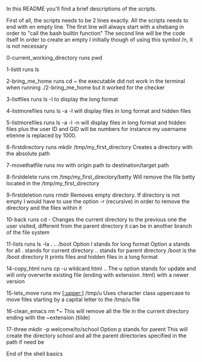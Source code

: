 In this README you'll find a brief descriptions of the scripts.

First of all, the scripts needs to be 2 lines exactly.
All the scripts needs to end with en empty line.
The first line will always start with a shebang in order to "call the bash builtin function"
The second line will be the code itself
In order to create an empty I initially though of using this symbol /n, it is not necessary 

0-current_working_directory
runs pwd

1-listit
runs ls

2-bring_me_home
runs cd ~
the executable did not work in the terminal when running ./2-bring_me_home but it worked for the checker

3-listfiles
runs ls -l to display the long format

4-listmorefiles
runs ls -a -l
will display files in long format and hidden files

5-listmorefiles
runs ls -a -l -n
will display files in long format and hidden files plus the user ID and GID will be numbers
for instance my username etienne is replaced by 1000.

6-firstdirectory
runs mkdir /tmp/my_first_directory
Creates a directory with the absolute path

7-movethatfile
runs mv with origin path to destination/target path

8-firstdelete
runs rm /tmp/my_first_directory/betty
Will remove the file betty located in the /tmp/my_first_directory

9-firstdeletion
runs rmdir 
Removes empty directory.
If directory is not empty I would have to use the option -r (recursive) in order to remove the directory and the files within it

10-back
runs cd -
Changes the current directory to the previous one the user visited, different from the parent directory it can be in another branch of the file system

11-lists
runs ls -la . .. /boot
Option l stands for long format 
Option a stands for all 
. stands for current directory
.. stands for parent directory
/boot is the /boot directory
It prints files and hidden files in a long format

14-copy_html
runs cp -u wildcard.html .. 
The u option stands for update and will only overwrite existing file (ending with extension .html) with a newer version

15-lets_move
runs mv [[:upper:]](*) /tmp/u
Uses character class uppercase to move files starting by a capital letter to the /tmp/u file

16-clean_emacs
rm *~ 
This will remove all the file in the current directory ending with the ~extension (tilde) 

17-three
mkdir -p welcome/to/school
Option p stands for parent
This will create the directory school and all the parent directories specified in the path if need be

End of the shell basics 
